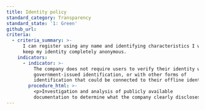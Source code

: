 ```yaml
---
title: Identity policy
standard_category: Transparency
standard_state: '1: Green'
github_url:
criteria:
  - criteria_summary: >-
      I can register using any name and identifying characteristics I wish, or
      keep my identity completely anonymous.
    indicators:
      - indicator: >-
          The company does not require users to verify their identity with their
          government-issued identification, or with other forms of
          identification that could be connected to their offline identity.
        procedure_html: >-
          <p>Investigation and analysis of publicly available
          documentation to determine what the company clearly discloses.</p>
---
```


